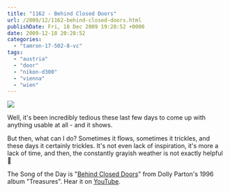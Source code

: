 ```yaml
---
title: "1162 - Behind Closed Doors"
url: /2009/12/1162-behind-closed-doors.html
publishDate: Fri, 18 Dec 2009 19:28:52 +0000
date: 2009-12-18 20:28:52
categories: 
  - "tamron-17-502-8-vc"
tags: 
  - "austria"
  - "door"
  - "nikon-d300"
  - "vienna"
  - "wien"
---
```

<a target="_blank" href="https://d25zfm9zpd7gm5.cloudfront.net/1200x1200/2009/20091218_083657_ps.jpg"><img src="https://d25zfm9zpd7gm5.cloudfront.net/0600x0600/2009/20091218_083657_ps.jpg" /></a>

Well, it's been incredibly tedious these last few days to come up with anything usable at all - and it shows.

 But then, what can I do? Sometimes it flows, sometimes it trickles, and these days it certainly trickles. It's not even lack of inspiration, it's more a lack of time, and then, the constantly grayish weather is not exactly helpful 🙂

The Song of the Day is "<a target="_blank" href="http://www.lyricsmode.com/lyrics/d/dolly_parton/behind_closed_doors.html">Behind Closed Doors</a>" from Dolly Parton's 1996 album "Treasures". Hear it on <a target="_blank" href="http://www.youtube.com/watch?v=OZvqAdi2Dfs">YouTube</a>.

